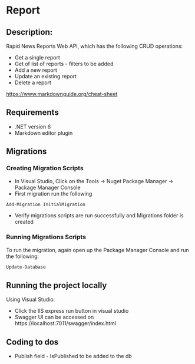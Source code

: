 # Report

## Description: 
Rapid News Reports Web API, which has the following CRUD operations: 
* Get a single report
* Get of list of reports - filters to be added 
* Add a new report
* Update an existing report
* Delete a report

https://www.markdownguide.org/cheat-sheet

## Requirements 

* .NET version 6
* Markdown editor plugin


## Migrations 

### Creating Migration Scripts

* In Visual Studio, Click on the Tools -> Nuget Package Manager -> Package Manager Console
* First migration run the following

```bash
Add-Migration InitialMigration
```

* Verify migrations scripts are run successfully and Migrations folder is created

### Running Migrations Scripts

To run the migration, again open up the Package Manager Console and run the following:

```bash
Update-Database
```

## Running the project locally

Using Visual Studio: 
* Click the IIS express run button in visual studio
* Swagger UI can be accessed on  https://localhost:7011/swagger/index.html


## Coding to dos
* Publish field - IsPublished to be added to the db



 



